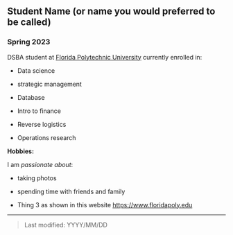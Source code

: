 ## Student Name (or name you would preferred to be called)

### Spring 2023

DSBA student at [Florida Polytechnic University](https://www.floridapoly.edu) currently enrolled in: 

- Data science

- strategic management

- Database

- Intro to finance

- Reverse logistics

- Operations research

**Hobbies:**

I am _passionate about_: 

- taking photos

- spending time with friends and family

- Thing 3 as shown in this website <https://www.floridapoly.edu>

***

> Last modified: YYYY/MM/DD
